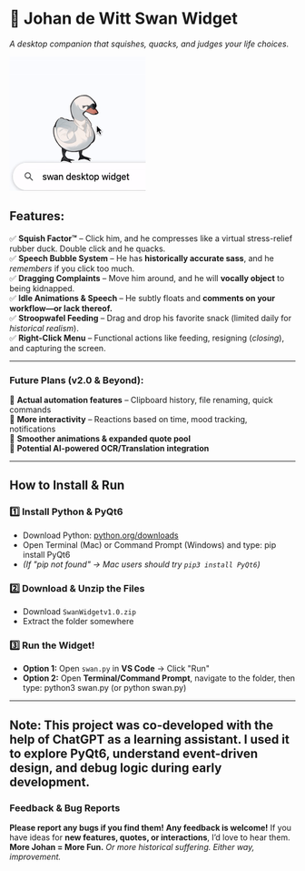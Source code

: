
# 🦢 **Johan de Witt Swan Widget**  
*A desktop companion that squishes, quacks, and judges your life choices.*  

![Swan Widget](assets/swanwidget.gif)

## **Features:**  
✅ **Squish Factor™** – Click him, and he compresses like a virtual stress-relief rubber duck. Double click and he quacks.  
✅ **Speech Bubble System** – He has **historically accurate sass**, and he *remembers* if you click too much.  
✅ **Dragging Complaints** – Move him around, and he will **vocally object** to being kidnapped.  
✅ **Idle Animations & Speech** – He subtly floats and **comments on your workflow—or lack thereof.**  
✅ **Stroopwafel Feeding** – Drag and drop his favorite snack (limited daily for *historical realism*).   
✅ **Right-Click Menu** – Functional actions like feeding, resigning (*closing*), and capturing the screen.  

---

### **Future Plans (v2.0 & Beyond):**  
🚀 **Actual automation features** – Clipboard history, file renaming, quick commands  
🚀 **More interactivity** – Reactions based on time, mood tracking, notifications  
🚀 **Smoother animations & expanded quote pool**  
🚀 **Potential AI-powered OCR/Translation integration**  

---

## How to Install & Run
### 1️⃣ Install Python & PyQt6
- Download Python: [python.org/downloads](https://www.python.org/downloads/)
- Open Terminal (Mac) or Command Prompt (Windows) and type: pip install PyQt6
- *(If "pip not found" → Mac users should try `pip3 install PyQt6`)*

### 2️⃣ Download & Unzip the Files
- Download `SwanWidgetv1.0.zip`
- Extract the folder somewhere

### 3️⃣ Run the Widget!
- **Option 1:** Open `swan.py` in **VS Code** → Click "Run"
- **Option 2:** Open **Terminal/Command Prompt**, navigate to the folder, then type: python3 swan.py (or python swan.py)

---
Note: This project was co-developed with the help of ChatGPT as a learning assistant. I used it to explore PyQt6, understand event-driven design, and debug logic during early development.
---

### **Feedback & Bug Reports**  
**Please report any bugs if you find them!**
**Any feedback is welcome!** If you have ideas for **new features, quotes, or interactions**, I’d love to hear them.  
**More Johan = More Fun.** *Or more historical suffering. Either way, improvement.*  

